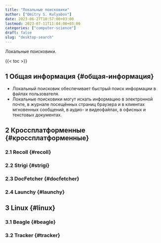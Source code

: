 ```yaml
---
title: "Локальные поисковики"
author: ["Dmitry S. Kulyabov"]
date: 2023-06-27T10:57:00+03:00
lastmod: 2023-07-11T11:04:00+03:00
categories: ["computer-science"]
draft: false
slug: "desktop-search"
---
```


Локальные поисковики.

<!--more-->

{{< toc >}}


## <span class="section-num">1</span> Общая информация {#общая-информация}

-   Локальный поисковик обеспечивает быстрый поиск информации в файлах пользователя.
-   Локальные поисковики могут искать информацию в электронной почте, в журнале посещённых страниц браузера и в клиентах мгновенных сообщений, в аудио- и видеофайлах, в офисных и текстовых документах.


## <span class="section-num">2</span> Кроссплатформенные {#кроссплатформенные}


### <span class="section-num">2.1</span> Recoll {#recoll}


### <span class="section-num">2.2</span> Strigi {#strigi}


### <span class="section-num">2.3</span> DocFetcher {#docfetcher}


### <span class="section-num">2.4</span> Launchy {#launchy}


## <span class="section-num">3</span> Linux {#linux}


### <span class="section-num">3.1</span> Beagle {#beagle}


### <span class="section-num">3.2</span> Tracker {#tracker}
